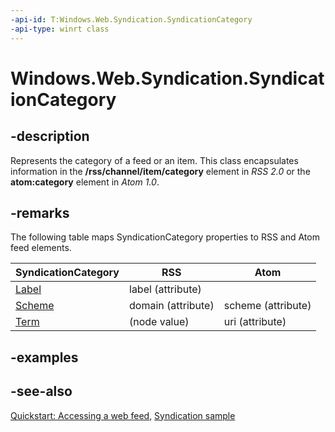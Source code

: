 ```yaml
---
-api-id: T:Windows.Web.Syndication.SyndicationCategory
-api-type: winrt class
---
```


<!-- Class syntax.
public class SyndicationCategory : Windows.Web.Syndication.ISyndicationCategory, Windows.Web.Syndication.ISyndicationNode
-->

# Windows.Web.Syndication.SyndicationCategory

## -description

Represents the category of a feed or an item. This class encapsulates information in the **/rss/channel/item/category** element in *RSS 2.0* or the **atom:category** element in *Atom 1.0*.

## -remarks

The following table maps SyndicationCategory properties to RSS and Atom feed elements.

| SyndicationCategory | RSS | Atom |
|---|---|---|
| [Label](syndicationcategory_label.md) | label (attribute) |
| [Scheme](syndicationcategory_scheme.md) | domain (attribute) | scheme (attribute) |
| [Term](syndicationcategory_term.md) | (node value) | uri (attribute) |

## -examples

## -see-also
[Quickstart: Accessing a web feed](/previous-versions/windows/apps/hh700374(v=win.10)), [Syndication sample](https://github.com/microsoftarchive/msdn-code-gallery-microsoft/tree/master/Official%20Windows%20Platform%20Sample/Windows%208.1%20Store%20app%20samples/99866-Windows%208.1%20Store%20app%20samples/Syndication%20sample)
